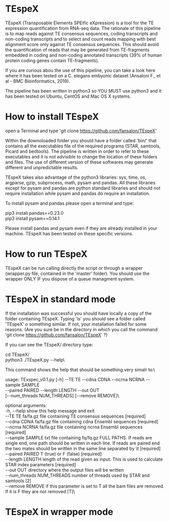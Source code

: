 # TEspeX

TEspeX (Transposable Elements SPEific eXpression) is a tool for the TE expression quantification from RNA-seq data. The rationale of this pipeline is to map reads against TE consensus sequences, coding transcripts and non-coding transcripts and to select and count reads mapping with best alignment score only against TE consensus sequences. This should avoid the quantification of reads that may be generated from TE-fragments embedded in coding and non-coding annotated transcripts (39% of human protein coding genes contain TE-fragments). 

If you are curious abou the use of this pipeline, you can take a look here where it has been tested on a C. elegans embyonic dataset (Ansaloni F., et al - BMC Bioinformatics, 2019).

The pipeline has been written in python3 so YOU MUST use python3 and it has been tested on Ubuntu, CentOS and Mac OS X systems.

# How to install TEspeX

open a Terminal and type 'git clone https://github.com/fansalon/TEspeX'

Within the downoloaded folder you should have a folder called 'bin/' that contains all the executables file of the required programs (STAR, samtools, Picard and bedtools). The pipeline is written in order to refer to these executables and it is not advisible to change the location of these folders and files. The use of different version of these softwares may generate different and unpredictable results.

TEspeX takes also advantage of the python3 libraries: sys, time, os, argparse, gzip, subprocess, math, pysam and pandas.
All these libraries except for pysam and pandas are python standard libraries and should not require installation while pysam and pandas do require an installation.

To install pysam and pandas please open a terminal and type:

pip3 install pandas==0.23.0\
pip3 install pysam==0.14.1

Please install pandas and pysam even if they are already installed in your machine. TEspeX has been tested on these specific versions.

# How to run TEspeX
TEspeX can be run calling directly the script or through a wrapper (wrapper.py file, contained in the 'master' folder). You should use the wrapper ONLY IF you dispose of a queue managment system.
  
# TEspeX in standard mode
If the installation was successful you should have locally a copy of the folder containing TEspeX. Typing 'ls' you should see a folder called 'TEspeX' o something similar. If not, your installation failed for some reasons. (Are you sure be in the directory in which you call the command 'git clone https://github.com/fansalon/TEspeX' ?)

If you can see the TEspeX/ directory type:

cd TEspeX/\
python3 ./TEspeX.py --help\

This command shows the help that should be something very simalr to:\

usage: TExspec_v0.1.py [-h] --TE TE --cdna CDNA --ncrna NCRNA --sample SAMPLE\
                       --paired PAIRED --length LENGTH --out OUT\
                       [--num_threads NUM_THREADS] [--remove REMOVE]\

optional arguments:\
  -h, --help            show this help message and exit\
  --TE TE               fa/fa.gz file containing TE consensus sequences
                        [required]\
  --cdna CDNA           fa/fa.gz file containing cdna Ensembl sequences
                        [required]\
  --ncrna NCRNA         fa/fa.gz file containing ncrna Ensembl sequences
                        [required]\
  --sample SAMPLE       txt file containing fq/fq.gz FULL PATHS. If reads are
                        single end, one path should be written in each line.
                        If reads are paired end the two mates should be
                        written in the same line separated by \t [required]\
  --paired PAIRED       T (true) or F (false) [required]\
  --length LENGTH       length of the read given as input. This is used to
                        calculate STAR index parameters [required]\
  --out OUT             directory where the output files will be written\
  --num_threads NUM_THREADS
                        number of threads used by STAR and samtools [2]\
  --remove REMOVE       if this parameter is set to T all the bam files are
                        removed. If it is F they are not removed [T]\


# TEspeX in wrapper mode






